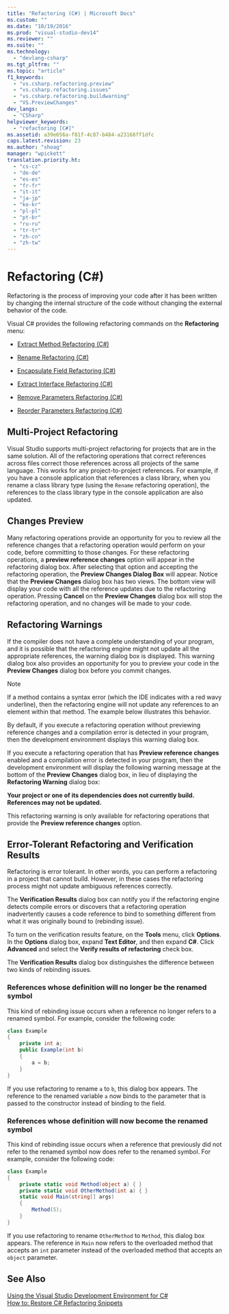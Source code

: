 ```yaml
---
title: "Refactoring (C#) | Microsoft Docs"
ms.custom: ""
ms.date: "10/19/2016"
ms.prod: "visual-studio-dev14"
ms.reviewer: ""
ms.suite: ""
ms.technology: 
  - "devlang-csharp"
ms.tgt_pltfrm: ""
ms.topic: "article"
f1_keywords: 
  - "vs.csharp.refactoring.preview"
  - "vs.csharp.refactoring.issues"
  - "vs.csharp.refactoring.buildwarning"
  - "VS.PreviewChanges"
dev_langs: 
  - "CSharp"
helpviewer_keywords: 
  - "refactoring [C#]"
ms.assetid: a39e656a-f81f-4c87-b484-a23168ff1dfc
caps.latest.revision: 23
ms.author: "shoag"
manager: "wpickett"
translation.priority.ht: 
  - "cs-cz"
  - "de-de"
  - "es-es"
  - "fr-fr"
  - "it-it"
  - "ja-jp"
  - "ko-kr"
  - "pl-pl"
  - "pt-br"
  - "ru-ru"
  - "tr-tr"
  - "zh-cn"
  - "zh-tw"
---
```

# Refactoring (C#)
Refactoring is the process of improving your code after it has been written by changing the internal structure of the code without changing the external behavior of the code.  
  
 Visual C# provides the following refactoring commands on the **Refactoring** menu:  
  
-   [Extract Method Refactoring (C#)](../csharp/extract-method-refactoring--csharp-.md)  
  
-   [Rename Refactoring (C#)](../csharp/rename-refactoring--csharp-.md)  
  
-   [Encapsulate Field Refactoring (C#)](../csharp/encapsulate-field-refactoring--csharp-.md)  
  
-   [Extract Interface Refactoring (C#)](../csharp/extract-interface-refactoring--csharp-.md)  
  
-   [Remove Parameters Refactoring (C#)](../csharp/remove-parameters-refactoring--csharp-.md)  
  
-   [Reorder Parameters Refactoring (C#)](../csharp/reorder-parameters-refactoring--csharp-.md)  
  
## Multi-Project Refactoring  
 Visual Studio supports multi-project refactoring for projects that are in the same solution. All of the refactoring operations that correct references across files correct those references across all projects of the same language. This works for any project-to-project references. For example, if you have a console application that references a class library, when you rename a class library type (using the `Rename` refactoring operation), the references to the class library type in the console application are also updated.  
  
## Changes Preview  
 Many refactoring operations provide an opportunity for you to review all the reference changes that a refactoring operation would perform on your code, before committing to those changes. For these refactoring operations, a **preview reference changes** option will appear in the refactoring dialog box. After selecting that option and accepting the refactoring operation, the **Preview Changes Dialog Box** will appear. Notice that the **Preview Changes** dialog box has two views. The bottom view will display your code with all the reference updates due to the refactoring operation. Pressing **Cancel** on the **Preview Changes** dialog box will stop the refactoring operation, and no changes will be made to your code.  
  
## Refactoring Warnings  
 If the compiler does not have a complete understanding of your program, and it is possible that the refactoring engine might not update all the appropriate references, the warning dialog box is displayed. This warning dialog box also provides an opportunity for you to preview your code in the **Preview Changes** dialog box before you commit changes.  
  
> [!NOTE]
>  If a method contains a syntax error (which the IDE indicates with a red wavy underline), then the refactoring engine will not update any references to an element within that method. The example below illustrates this behavior.  
  
 By default, if you execute a refactoring operation without previewing reference changes and a compilation error is detected in your program, then the development environment displays this warning dialog box.  
  
 If you execute a refactoring operation that has **Preview reference changes** enabled and a compilation error is detected in your program, then the development environment will display the following warning message at the bottom of the **Preview Changes** dialog box, in lieu of displaying the **Refactoring Warning** dialog box:  
  
 **Your project or one of its dependencies does not currently build. References may not be updated.**  
  
 This refactoring warning is only available for refactoring operations that provide the **Preview reference changes** option.  
  
## Error-Tolerant Refactoring and Verification Results  
 Refactoring is error tolerant. In other words, you can perform a refactoring in a project that cannot build. However, in these cases the refactoring process might not update ambiguous references correctly.  
  
 The **Verification Results** dialog box can notify you if the refactoring engine detects compile errors or discovers that a refactoring operation inadvertently causes a code reference to bind to something different from what it was originally bound to (rebinding issue).  
  
 To turn on the verification results feature, on the **Tools** menu, click **Options**. In the **Options** dialog box, expand **Text Editor**, and then expand **C#**. Click **Advanced** and select the **Verify results of refactoring** check box.  
  
 The **Verification Results** dialog box distinguishes the difference between two kinds of rebinding issues.  
  
### References whose definition will no longer be the renamed symbol  
 This kind of rebinding issue occurs when a reference no longer refers to a renamed symbol. For example, consider the following code:  
  
```c#  
class Example  
{  
    private int a;  
    public Example(int b)  
    {  
        a = b;  
    }  
}  
```  
  
 If you use refactoring to rename `a` to `b`, this dialog box appears. The reference to the renamed variable `a` now binds to the parameter that is passed to the constructor instead of binding to the field.  
  
### References whose definition will now become the renamed symbol  
 This kind of rebinding issue occurs when a reference that previously did not refer to the renamed symbol now does refer to the renamed symbol. For example, consider the following code:  
  
```c#  
class Example  
{  
    private static void Method(object a) { }  
    private static void OtherMethod(int a) { }  
    static void Main(string[] args)  
    {  
        Method(5);  
    }  
}  
```  
  
 If you use refactoring to rename `OtherMethod` to `Method`, this dialog box appears. The reference in `Main` now refers to the overloaded method that accepts an `int` parameter instead of the overloaded method that accepts an `object` parameter.  
  
## See Also  
 [Using the Visual Studio Development Environment for C#](../csharp/using-the-visual-studio-development-environment-for-csharp.md)   
 [How to: Restore C# Refactoring Snippets](../ide/how-to--restore-csharp-refactoring-snippets.md)
